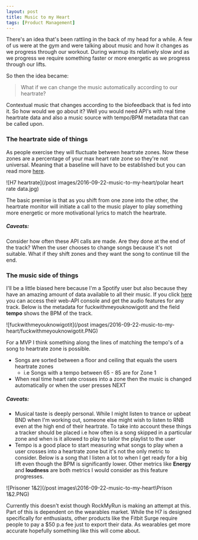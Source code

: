 ```yaml
---
layout: post
title: Music to my Heart
tags: [Product Management]
---
```


There's an idea that's been rattling in the back of my head for a while. A few of us were at the gym and were talking about music and how it changes as we progress through our workout. During warmup its relatively slow and as we progress we require something faster or more energetic as we progress through our lifts.

So then the idea became:

> What if we can change the music automatically according to our heartrate?

Contextual music that changes according to the biofeedback that is fed into it. So how would we go about it? Well you would need API's with real time heartrate data and also a music source with tempo/BPM metadata that can be called upon.

### The heartrate side of things

As people exercise they will fluctuate between heartrate zones. Now these zones are a percentage of your max heart rate zone so they're not universal. Meaning that a baseline will have to be established but you can read more [here](https://www.wareable.com/running/how-to-use-garmin-polar-calculate-hrm-max-heart-rate-training).

![H7 heartrate](/post images/2016-09-22-music-to-my-heart/polar heart rate data.jpg)

The basic premise is that as you shift from one zone into the other, the heartrate monitor will initiate a call to the music player to play something more energetic or more motivational lyrics to match the heartrate.

##### Caveats:
Consider how often these API calls are made. Are they done at the end of the track? When the user chooses to change songs because it's not suitable. What if they shift zones and they want the song to continue till the end.


### The music side of things

I'll be a little biased here because I'm a Spotify user but also because they have an amazing amount of data available to all their music. If you click [here](https://developer.spotify.com/web-api/console/get-audio-features-several-tracks/#complete) you can access their web-API console and get the audio features for any track. Below is the metadata for fuckwithmeyouknowigotit and the field **tempo** shows the BPM of the track.

![fuckwithmeyouknowigotit](/post images/2016-09-22-music-to-my-heart/fuckwithmeyouknowigotit.PNG)

For a MVP I think something along the lines of matching the tempo's of a song to heartrate zone is possible.

* Songs are sorted between a floor and ceiling that equals the users heartrate zones
  * i.e Songs with a tempo between 65 - 85 are for Zone 1
* When real time heart rate crosses into a zone then the music is changed automatically or when the user presses NEXT

##### Caveats:

* Musical taste is deeply personal. While I might listen to trance or upbeat BND when I'm working out, someone else might wish to listen to RNB even at the high end of their heartrate. To take into account these things a tracker should be placed i.e how often is a song skipped in a particular zone and when is it allowed to play to tailor the playlist to the user
* Tempo is a good place to start measuring what songs to play when a user crosses into a heartrate zone but it's not the only metric to consider. Below is a song that I listen a lot to when I get ready for a big lift even though the BPM is significantly lower. Other metrics like **Energy** and **loudness** are both metrics I would consider as this feature progresses.

![Prisoner 1&2](/post images\2016-09-22-music-to-my-heart\Prison 1&2.PNG)

Currently this doesn't exist though RockMyRun is making an attempt at this. Part of this is dependent on the wearables market. While the H7 is designed specifically for enthusiasts, other products like the Fitbit Surge require people to pay a $50 p.a fee just to export their data. As wearables get more accurate hopefully something like this will come about.
